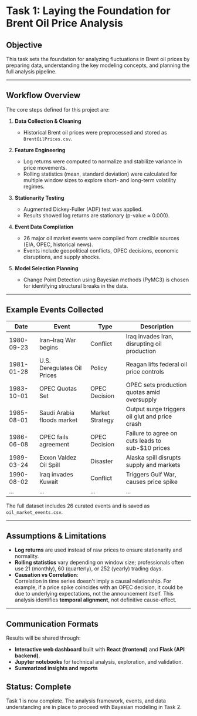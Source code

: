 # Task 1: Laying the Foundation for Brent Oil Price Analysis

## Objective
This task sets the foundation for analyzing fluctuations in Brent oil prices by preparing data, understanding the key modeling concepts, and planning the full analysis pipeline.

---

## Workflow Overview

The core steps defined for this project are:

1. **Data Collection & Cleaning**  
   - Historical Brent oil prices were preprocessed and stored as `BrentOilPrices.csv`.

2. **Feature Engineering**  
   - Log returns were computed to normalize and stabilize variance in price movements.
   - Rolling statistics (mean, standard deviation) were calculated for multiple window sizes to explore short- and long-term volatility regimes.

3. **Stationarity Testing**  
   - Augmented Dickey-Fuller (ADF) test was applied.
   - Results showed log returns are stationary (p-value ≈ 0.000).

4. **Event Data Compilation**  
   - 26 major oil market events were compiled from credible sources (EIA, OPEC, historical news).
   - Events include geopolitical conflicts, OPEC decisions, economic disruptions, and supply shocks.

5. **Model Selection Planning**  
   - Change Point Detection using Bayesian methods (PyMC3) is chosen for identifying structural breaks in the data.

---

## Example Events Collected

| Date | Event | Type | Description |
|------|-------|------|-------------|
| 1980-09-23 | Iran–Iraq War begins | Conflict | Iraq invades Iran, disrupting oil production |
| 1981-01-28 | U.S. Deregulates Oil Prices | Policy | Reagan lifts federal oil price controls |
| 1983-10-01 | OPEC Quotas Set | OPEC Decision | OPEC sets production quotas amid oversupply |
| 1985-08-01 | Saudi Arabia floods market | Market Strategy | Output surge triggers oil glut and price crash |
| 1986-06-08 | OPEC fails agreement | OPEC Decision | Failure to agree on cuts leads to sub-$10 prices |
| 1989-03-24 | Exxon Valdez Oil Spill | Disaster | Alaska spill disrupts supply and markets |
| 1990-08-02 | Iraq invades Kuwait | Conflict | Triggers Gulf War, causes price spike |
| ... | ... | ... | ... |

The full dataset includes 26 curated events and is saved as `oil_market_events.csv`.

---

## Assumptions & Limitations

- **Log returns** are used instead of raw prices to ensure stationarity and normality.
- **Rolling statistics** vary depending on window size; professionals often use 21 (monthly), 60 (quarterly), or 252 (yearly) trading days.
- **Causation vs Correlation**:  
  Correlation in time series doesn't imply a causal relationship. For example, if a price spike coincides with an OPEC decision, it could be due to underlying expectations, not the announcement itself. This analysis identifies **temporal alignment**, not definitive cause-effect.

---

##  Communication Formats

Results will be shared through:

- **Interactive web dashboard** built with **React (frontend)** and **Flask (API backend)**.
- **Jupyter notebooks** for technical analysis, exploration, and validation.
- **Summarized insights and reports**


## Status: Complete
Task 1 is now complete. The analysis framework, events, and data understanding are in place to proceed with Bayesian modeling in Task 2.

